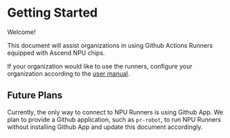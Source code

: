 # Getting Started

Welcome!

This document will assist organizations in using Github Actions Runners equipped with Ascend NPU chips.

If your organization would like to use the runners, configure your organization according to the [user manual](./user-manual-en.md).

## Future Plans
Currently, the only way to connect to NPU Runners is using Github App.
We plan to provide a Github application, such as `pr-robot`, to run NPU Runners without installing Github App and update this document accordingly.
